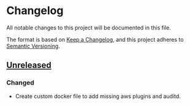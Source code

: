 # Changelog

All notable changes to this project will be documented in this file.

The format is based on [Keep a Changelog](https://keepachangelog.com/en/1.0.0/),
and this project adheres to [Semantic Versioning](https://semver.org/spec/v2.0.0.html).

## [Unreleased]

### Changed

- Create custom docker file to add missing aws plugins and auditd.

[Unreleased]: https://github.com/giantswarm/prometheus-meta-operator/compare/v4.44.0...HEAD
